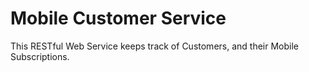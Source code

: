 # Mobile Customer Service

This RESTful Web Service keeps track of Customers, and their Mobile Subscriptions.

